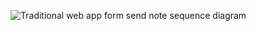 ![Traditional web app form send note sequence diagram](https://www.websequencediagrams.com/cgi-bin/cdraw?lz=YnJvd3Nlci0-c2VydmVyOiBIVFRQIEdFVCBodHRwczovL3N0dWRpZXMuY3MuaGVsc2lua2kuZmkvZXhhbXBsZWFwcC9zcGEKADkGLS0-AEoHOiBIVE1MLWNvZGUKACBEbWFpbi5jc3MAVhMAEgkAgQVHLmoATRlqcwoKbm90ZSBvdmVyIACBYwgAgVkIIHN0YXJ0cyBleGVjdXRpbmcganMAgXwGdGhhdCByZXF1ZXN0cyBKU09OIGRhdGEgYW5kIGZhdmljb24gZnJvbSAAgwAGCmVuZCBub3RlCgCBd0VkYXRhLmpzb24AgxMTW3sgY29udGVudDogIkhUTUwgaXMgZWFzeSIsIGRhdGU6ICIyMDE5LTA1LTIzIiB9LCAuLi5dAIMZOgCBZwcuaWNvAIQhEwASDACCTRwAglwGZXMgdGhlIGV2ZW50IGhhbmRsZXIAgmMIbmRlcnMAgj8FcyB0byBkaXNwbGF5AIJQCQ&s=default)
